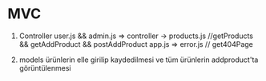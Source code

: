 #  MVC
1) Controller
    user.js && admin.js => controller -> products.js  //getProducts && getAddProduct && postAddProduct
    app.js => error.js                                // get404Page

2) models
    ürünlerin elle girilip kaydedilmesi ve tüm ürünlerin addproduct'ta görüntülenmesi 